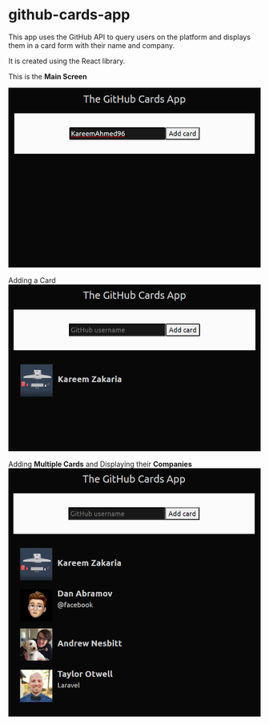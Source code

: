 # github-cards-app
This app uses the GitHub API to query users on the platform and displays them in a card form with their name and company.

It is created using the React library.


This is the **Main Screen**

![Main Screen](main-screen.png)


Adding a Card
![Adding a Card](card-adding.png)


Adding **Multiple Cards** and Displaying their **Companies**
![Adding Multiple Cards and Displaying their Companies](multiple-cards.png)
